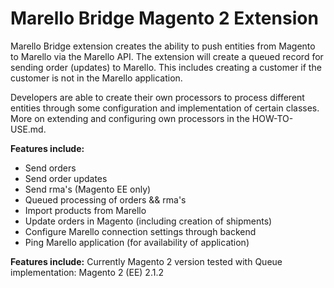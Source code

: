 Marello Bridge Magento 2 Extension
=============

Marello Bridge extension creates the ability to push entities from Magento to Marello via the Marello API.
The extension will create a queued record for sending order (updates) to Marello. This includes creating a customer if
the customer is not in the Marello application.

Developers are able to create their own processors to process different entities through some configuration and
implementation of certain classes. More on extending and configuring own processors in the HOW-TO-USE.md.

**Features include:**
- Send orders
- Send order updates
- Send rma's (Magento EE only)
- Queued processing of orders && rma's
- Import products from Marello
- Update orders in Magento (including creation of shipments)
- Configure Marello connection settings through backend
- Ping Marello application (for availability of application)

**Features include:**
Currently Magento 2 version tested with Queue implementation: Magento 2 (EE) 2.1.2